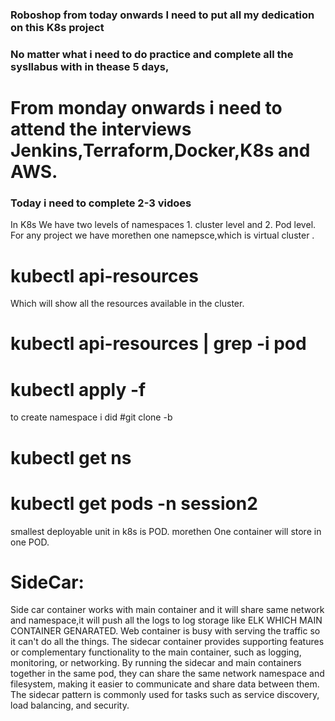 ### Roboshop from today onwards I need to put all my dedication on this K8s project
### No matter what i need to do practice and complete all the sysllabus with in thease 5 days,
# From monday onwards i need to attend the interviews Jenkins,Terraform,Docker,K8s and AWS.
### Today i need to complete  2-3 vidoes 
In K8s We have two levels of namespaces 1. cluster level and 2. Pod level.
For any project we have morethen one namepsce,which is virtual cluster .

# kubectl api-resources 
Which will show all the resources available in the cluster.
# kubectl api-resources | grep -i pod
# kubectl apply -f <file-name>
to create namespace i did
#git clone -b <branch-name> <git url>
# kubectl get ns <to get namespaces>
# kubectl get pods -n session2 <namespace-name>
smallest deployable unit in k8s is POD.
morethen One container will store in one POD.

# SideCar:
Side car container works with main container and it will share same network and namespace,it will push all the logs to log storage like ELK WHICH MAIN CONTAINER GENARATED.
Web container is busy with serving the traffic so it can't do all the things.
The sidecar container provides supporting features or complementary functionality to the main container, such as logging, monitoring, or networking.
By running the sidecar and main containers together in the same pod, they can share the same network namespace and filesystem, making it easier to communicate and share data between them. The sidecar pattern is commonly used for tasks such as service discovery, load balancing, and security.
